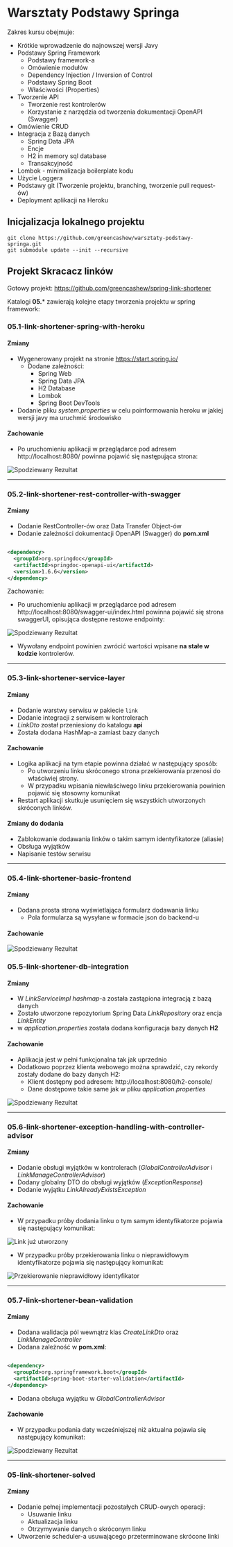 # Warsztaty Podstawy Springa

Zakres kursu obejmuje:

- Krótkie wprowadzenie do najnowszej wersji Javy
- Podstawy Spring Framework
  - Podstawy framework-a
  - Omówienie modułów
  - Dependency Injection / Inversion of Control
  - Podstawy Spring Boot
  - Właściwości (Properties)
- Tworzenie API
  - Tworzenie rest kontrolerów
  - Korzystanie z narzędzia od tworzenia dokumentacji OpenAPI (Swagger)
- Omówienie CRUD
- Integracja z Bazą danych
  - Spring Data JPA
  - Encje
  - H2 in memory sql database
  - Transakcyjność
- Lombok - minimalizacja boilerplate kodu
- Użycie Loggera
- Podstawy git (Tworzenie projektu, branching, tworzenie pull request-ów)
- Deployment aplikacji na Heroku

## Inicjalizacja lokalnego projektu

```Console
git clone https://github.com/greencashew/warsztaty-podstawy-springa.git
git submodule update --init --recursive
```

## Projekt Skracacz linków

Gotowy projekt: https://github.com/greencashew/spring-link-shortener

Katalogi **05.*** zawierają kolejne etapy tworzenia projektu w spring framework:

### 05.1-link-shortener-spring-with-heroku

#### Zmiany

- Wygenerowany projekt na stronie https://start.spring.io/
  - Dodane zależności:
    - Spring Web
    - Spring Data JPA
    - H2 Database
    - Lombok
    - Spring Boot DevTools
- Dodanie pliku _system.properties_ w celu poinformowania heroku w jakiej wersji javy ma uruchmić środowisko

#### Zachowanie

- Po uruchomieniu aplikacji w przeglądarce pod adresem http://localhost:8080/ powinna pojawić się następująca strona:

![Spodziewany Rezultat](05.1-link-shortener-spring-with-heroku/expected_result.png)

----

### 05.2-link-shortener-rest-controller-with-swagger

#### Zmiany

- Dodanie RestController-ów oraz Data Transfer Object-ów
- Dodanie zależności dokumentacji OpenAPI (Swagger) do **pom.xml**

```xml

<dependency>
  <groupId>org.springdoc</groupId>
  <artifactId>springdoc-openapi-ui</artifactId>
  <version>1.6.6</version>
</dependency>
```

Zachowanie:

- Po uruchomieniu aplikacji w przeglądarce pod adresem http://localhost:8080/swagger-ui/index.html powinna pojawić się
  strona swaggerUI, opisująca dostępne restowe endpointy:

![Spodziewany Rezultat](05.2-link-shortener-rest-controller-with-swagger/expected_result.png)

- Wywołany endpoint powinien zwrócić wartości wpisane **na stałe w kodzie** kontrolerów.

----

### 05.3-link-shortener-service-layer

#### Zmiany

- Dodanie warstwy serwisu w pakiecie `link`
- Dodanie integracji z serwisem w kontrolerach
- _LinkDto_ został przeniesiony do katalogu **api**
- Została dodana HashMap-a zamiast bazy danych

#### Zachowanie

- Logika aplikacji na tym etapie powinna działać w następujący sposób:
  - Po utworzeniu linku skróconego strona przekierowania przenosi do właściwiej strony.
  - W przypadku wpisania niewłaściwego linku przekierowania powinien pojawić się stosowny komunikat
- Restart aplikacji skutkuje usunięciem się wszystkich utworzonych skróconych linków.

#### Zmiany do dodania

- Zablokowanie dodawania linków o takim samym identyfikatorze (aliasie)
- Obsługa wyjątków
- Napisanie testów serwisu

----

### 05.4-link-shortener-basic-frontend

#### Zmiany

- Dodana prosta strona wyświetlająca formularz dodawania linku
  - Pola formularza są wysyłane w formacie json do backend-u

#### Zachowanie

![Spodziewany Rezultat](05.4-link-shortener-basic-frontend/expected_result.png)

### 05.5-link-shortener-db-integration

#### Zmiany

- W _LinkServiceImpl hashmap_-a została zastąpiona integracją z bazą danych
- Zostało utworzone repozytorium Spring Data _LinkRepository_ oraz encja _LinkEntity_
- w _application.properties_ została dodana konfiguracja bazy danych **H2**

#### Zachowanie

- Aplikacja jest w pełni funkcjonalna tak jak uprzednio
- Dodatkowo poprzez klienta webowego można sprawdzić, czy rekordy zostały dodane do bazy danych H2:
  - Klient dostępny pod adresem: http://localhost:8080/h2-console/
  - Dane dostępowe takie same jak w pliku _application.properties_

![Spodziewany Rezultat](05.5-link-shortener-db-integration/expected_result.png)

----

### 05.6-link-shortener-exception-handling-with-controller-advisor

#### Zmiany

- Dodanie obsługi wyjątków w kontrolerach (_GlobalControllerAdvisor_ i  _LinkManageControllerAdvisor_)
- Dodany globalny DTO do obsługi wyjątków (_ExceptionResponse_)
- Dodanie wyjątku _LinkAlreadyExistsException_

#### Zachowanie

- W przypadku próby dodania linku o tym samym identyfikatorze pojawia się następujący komunikat:

![Link już utworzony](05.6-link-shortener-exception-handling-with-controller-advisor/link-already-exists.png)

- W przypadku próby przekierowania linku o nieprawidłowym identyfikatorze pojawia się następujący komunikat:

![Przekierowanie nieprawidłowy identyfikator](05.6-link-shortener-exception-handling-with-controller-advisor/redirect-incorrect-identifier.png)

----

### 05.7-link-shortener-bean-validation

#### Zmiany

- Dodana walidacja pól wewnątrz klas _CreateLinkDto_ oraz _LinkManageController_
- Dodana zależność w **pom.xml**:

```xml

<dependency>
  <groupId>org.springframework.boot</groupId>
  <artifactId>spring-boot-starter-validation</artifactId>
</dependency>
```

- Dodana obsługa wyjątku w _GlobalControllerAdvisor_

#### Zachowanie

- W przypadku podania daty wcześniejszej niż aktualna pojawia się następujący komunikat:

![Spodziewany Rezultat](05.7-link-shortener-bean-validation/expected_result.png)

----

### 05-link-shortener-solved

#### Zmiany

- Dodanie pełnej implementacji pozostałych CRUD-owych operacji:
  - Usuwanie linku
  - Aktualizacja linku
  - Otrzymywanie danych o skróconym linku
- Utworzenie scheduler-a usuwającego przeterminowane skrócone linki
